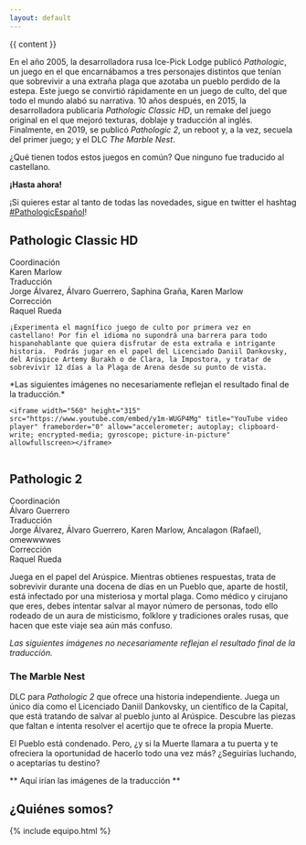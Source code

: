 ```yaml
---
layout: default
---
```


{{ content }}

En el año 2005, la desarrolladora rusa Ice-Pick Lodge publicó *Pathologic*, un juego en el que encarnábamos a tres personajes distintos que tenían que sobrevivir a una extraña plaga que azotaba un pueblo perdido de la estepa. Este juego se convirtió rápidamente en un juego de culto, del que todo el mundo alabó su narrativa. 10 años después, en 2015, la desarrolladora publicaría *Pathologic Classic HD*, un remake del juego original en el que mejoró texturas, doblaje y traducción al inglés. Finalmente, en 2019, se publicó *Pathologic 2*, un reboot y, a la vez, secuela del primer juego; y el DLC *The Marble Nest*.

¿Qué tienen todos estos juegos en común? Que ninguno fue traducido al castellano.

**¡Hasta ahora!**

¡Si quieres estar al tanto de todas las novedades, sigue en twitter el hashtag [#PathologicEspañol](https://twitter.com/hashtag/PathologicEspañol)!

## Pathologic Classic HD
<div class="ui stackable two column grid">
  <div class="column">
    <div class="ui list">
      <div class="item">
        <div class="header">Coordinación</div>
        Karen Marlow
      </div>
      <div class="item">
        <div class="header">Traducción</div>
        Jorge Álvarez, Álvaro Guerrero, Saphina Graña, Karen Marlow
      </div>
      <div class="item">
        <div class="header">Corrección</div>
        Raquel Rueda
      </div>
    </div>

    ¡Experimenta el magnífico juego de culto por primera vez en castellano! Por fin el idioma no supondrá una barrera para todo hispanohablante que quiera disfrutar de esta extraña e intrigante historia.  Podrás jugar en el papel del Licenciado Daniil Dankovsky, del Arúspice Artemy Burakh o de Clara, la Impostora, y tratar de sobrevivir 12 días a la Plaga de Arena desde su punto de vista.
  </div>
  <div class="column">
    *Las siguientes imágenes no necesariamente reflejan el resultado final de la traducción.*

    <iframe width="560" height="315" src="https://www.youtube.com/embed/y1m-WUGP4Mg" title="YouTube video player" frameborder="0" allow="accelerometer; autoplay; clipboard-write; encrypted-media; gyroscope; picture-in-picture" allowfullscreen></iframe>
  </div>
</div>

## Pathologic 2

<div class="ui list">
  <div class="item">
    <div class="header">Coordinación</div>
    Álvaro Guerrero
  </div>
  <div class="item">
    <div class="header">Traducción</div>
    Jorge Álvarez, Álvaro Guerrero, Karen Marlow, Ancalagon (Rafael), omewwwwes
  </div>
  <div class="item">
    <div class="header">Corrección</div>
    Raquel Rueda
  </div>
</div>

Juega en el papel del Arúspice. Mientras obtienes respuestas, trata de sobrevivir durante una docena de días en un Pueblo que, aparte de hostil, está infectado por una misteriosa y mortal plaga. Como médico y cirujano que eres, debes intentar salvar al mayor número de personas, todo ello rodeado de un aura de misticismo, folklore y tradiciones orales rusas, que hacen que este viaje sea aún más confuso.

*Las siguientes imágenes no necesariamente reflejan el resultado final de la traducción.*

### The Marble Nest
DLC para *Pathologic 2* que ofrece una historia independiente. Juega un único día como el Licenciado Daniil Dankovsky, un científico de la Capital, que está tratando de salvar al pueblo junto al Arúspice. Descubre las piezas que faltan e intenta resolver el acertijo que te ofrece la propia Muerte.

El Pueblo está condenado. Pero, ¿y si la Muerte llamara a tu puerta y te ofreciera la oportunidad de hacerlo todo una vez más? ¿Seguirías luchando, o aceptarías tu destino?

** Aquí irían las imágenes de la traducción ** 

<h2 id="equipo">¿Quiénes somos?</h2>

{% include equipo.html %}